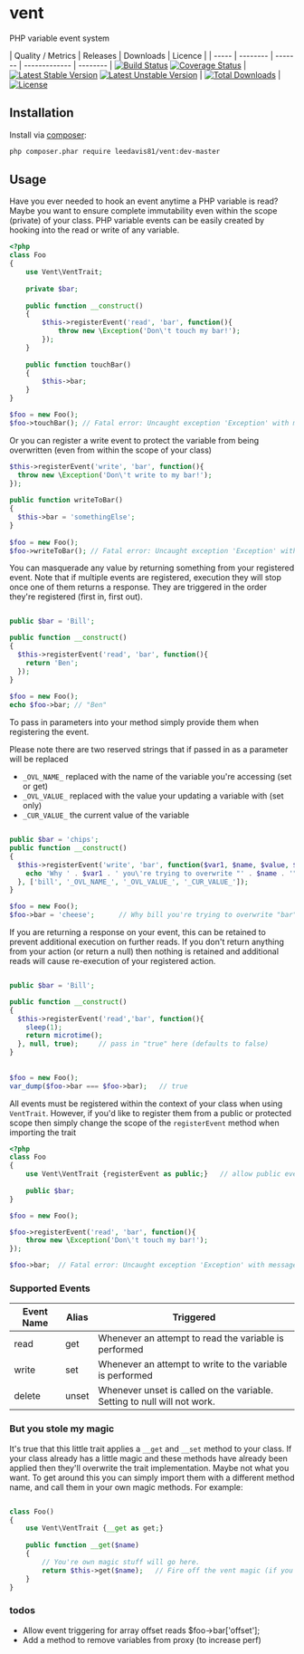 vent
====

PHP variable event system


| Quality / Metrics | Releases | Downloads | Licence |
| ----- | -------- | ------- | ------------- | -------- |
[![Build Status](https://travis-ci.org/leedavis81/vent.png?branch=master)](https://travis-ci.org/leedavis81/vent) [![Coverage Status](https://coveralls.io/repos/leedavis81/vent/badge.png?branch=master)](https://coveralls.io/r/leedavis81/vent?branch=master) | [![Latest Stable Version](https://poser.pugx.org/leedavis81/vent/v/stable.png)](https://packagist.org/packages/leedavis81/vent) [![Latest Unstable Version](https://poser.pugx.org/leedavis81/vent/v/unstable.png)](https://packagist.org/packages/leedavis81/vent) | [![Total Downloads](https://poser.pugx.org/leedavis81/vent/downloads.png)](https://packagist.org/packages/leedavis81/vent) | [![License](https://poser.pugx.org/leedavis81/vent/license.png)](https://packagist.org/packages/leedavis81/vent)

## Installation

Install via [composer](https://getcomposer.org/):
```sh
php composer.phar require leedavis81/vent:dev-master
```

## Usage

Have you ever needed to hook an event anytime a PHP variable is read? Maybe you want to ensure complete immutability even within the scope (private) of your class.
PHP variable events can be easily created by hooking into the read or write of any variable.

```php
<?php
class Foo
{
    use Vent\VentTrait;
   
    private $bar;
   
    public function __construct()
    {
        $this->registerEvent('read', 'bar', function(){
            throw new \Exception('Don\'t touch my bar!');
        });
    }
    
    public function touchBar()
    {
        $this->bar;
    }
}

$foo = new Foo();
$foo->touchBar(); // Fatal error: Uncaught exception 'Exception' with message 'Don't touch my bar!'
```

Or you can register a write event to protect the variable from being overwritten (even from within the scope of your class)

```php
$this->registerEvent('write', 'bar', function(){
  throw new \Exception('Don\'t write to my bar!');
});
        
public function writeToBar()
{
  $this->bar = 'somethingElse';
}        
        
$foo = new Foo();
$foo->writeToBar(); // Fatal error: Uncaught exception 'Exception' with message 'Don't write to my bar!'        
```

You can masquerade any value by returning something from your registered event. Note that if multiple events are registered, execution they will stop once one of them returns a response. They are triggered in the order they're registered (first in, first out).

```php

public $bar = 'Bill';

public function __construct()
{
  $this->registerEvent('read', 'bar', function(){
    return 'Ben';
  });
}
        
$foo = new Foo();
echo $foo->bar; // "Ben"
```

To pass in parameters into your method simply provide them when registering the event.

Please note there are two reserved strings that if passed in as a parameter will be replaced
- `_OVL_NAME_`  replaced with the name of the variable you're accessing (set or get)
- `_OVL_VALUE_`  replaced with the value your updating a variable with (set only)
- `_CUR_VALUE_`  the current value of the variable

```php

public $bar = 'chips';
public function __construct()
{
  $this->registerEvent('write', 'bar', function($var1, $name, $value, $cur_value){
    echo 'Why ' . $var1 . ' you\'re trying to overwrite "' . $name . '", which contained "' . $cur_value . '" to contain "' . $value . '"';
  }, ['bill', '_OVL_NAME_', '_OVL_VALUE_', '_CUR_VALUE_']);
}

$foo = new Foo();
$foo->bar = 'cheese';      // Why bill you're trying to overwrite "bar", which contained "chips" to contain "cheese"
```


If you are returning a response on your event, this can be retained to prevent additional execution on further reads.
If you don't return anything from your action (or return a null) then nothing is retained and additional reads will cause re-execution of your registered action.

```php

public $bar = 'Bill';

public function __construct()
{
  $this->registerEvent('read','bar', function(){
    sleep(1);
    return microtime();
  }, null, true);     // pass in "true" here (defaults to false)
}
        
        
$foo = new Foo();
var_dump($foo->bar === $foo->bar);   // true
```

All events must be registered within the context of your class when using `VentTrait`. However, if you'd like to register them from a public or protected scope then simply change the scope of the `registerEvent` method when importing the trait

```php
<?php
class Foo
{
    use Vent\VentTrait {registerEvent as public;}   // allow public event registration
   
    public $bar;
}

$foo = new Foo();

$foo->registerEvent('read', 'bar', function(){
    throw new \Exception('Don\'t touch my bar!');
});

$foo->bar;  // Fatal error: Uncaught exception 'Exception' with message 'Don't touch my bar!'
```

### Supported Events

| Event Name | Alias | Triggered |
| ----- | -------- | -------- |
read | get | Whenever an attempt to read the variable is performed |
write | set | Whenever an attempt to write to the variable is performed |
delete | unset | Whenever unset is called on the variable. Setting to null will not work. |

### But you stole my magic
It's true that this little trait applies a `__get` and `__set` method to your class. If your class already has a little magic and these methods have already been applied then they'll overwrite the trait implementation. Maybe not what you want. To get around this you can simply import them with a different method name, and call them in your own magic methods. For example:
```php 

class Foo()
{
    use Vent\VentTrait {__get as get;}
    
    public function __get($name)
    {
        // You're own magic stuff will go here.
        return $this->get($name);   // Fire off the vent magic (if you need it)
    }
}

```



### todos
- Allow event triggering for array offset reads $foo->bar['offset'];
- Add a method to remove variables from proxy (to increase perf)
